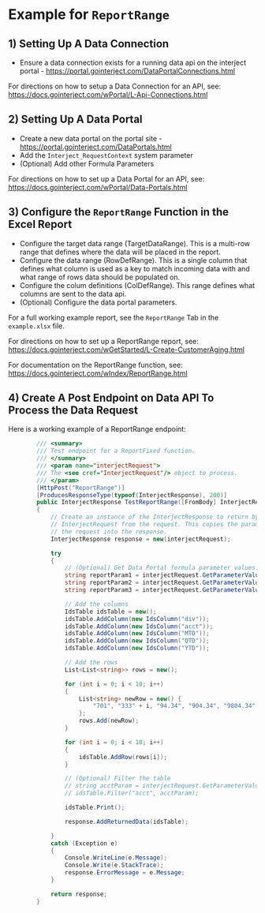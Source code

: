 # Example for `ReportRange`

## 1) Setting Up A Data Connection

- Ensure a data connection exists for a running data api on the interject portal - https://portal.gointerject.com/DataPortalConnections.html

For directions on how to setup a Data Connection for an API, see: https://docs.gointerject.com/wPortal/L-Api-Connections.html

## 2) Setting Up A Data Portal

- Create a new data portal on the portal site - https://portal.gointerject.com/DataPortals.html
- Add the `Interject_RequestContext` system parameter
- (Optional) Add other Formula Parameters

For directions on how to set up a Data Portal for an API, see: https://docs.gointerject.com/wPortal/Data-Portals.html

## 3) Configure the `ReportRange` Function in the Excel Report

- Configure the target data range (TargetDataRange). This is a multi-row range that defines where the data will be placed in the report.
- Configure the data range (RowDefRange). This is a single column that defines what column is used as a key to match incoming data with and what range of rows data should be populated on.
- Configure the colum definitions (ColDefRange). This range defines what columns are sent to the data api.
- (Optional) Configure the data portal parameters.

For a full working example report, see the `ReportRange` Tab in the `example.xlsx` file.

For directions on how to set up a ReportRange report, see: https://docs.gointerject.com/wGetStarted/L-Create-CustomerAging.html

For documentation on the ReportRange function, see: https://docs.gointerject.com/wIndex/ReportRange.html

## 4) Create A Post Endpoint on Data API To Process the Data Request

Here is a working example of a ReportRange endpoint:

```csharp
        /// <summary>
        /// Test endpoint for a ReportFixed function.
        /// </summary>
        /// <param name="interjectRequest">
        /// The <see cref="InterjectRequest"/> object to process.
        /// </param>
        [HttpPost("ReportRange")]
        [ProducesResponseType(typeof(InterjectResponse), 200)]
        public InterjectResponse TestReportRange([FromBody] InterjectRequest interjectRequest)
        {
            // Create an instance of the InterjectResponse to return by passing in the
            // InterjectRequest from the request. This copies the parameter list from
            // the request into the response.
            InterjectResponse response = new(interjectRequest);

            try
            {
                // (Optional) Get Data Portal formula parameter values.
                string reportParam1 = interjectRequest.GetParameterValue<string>("CompanyName");
                string reportParam2 = interjectRequest.GetParameterValue<string>("ContactName");
                string reportParam3 = interjectRequest.GetParameterValue<string>("CustomerID");

                // Add the columns
                IdsTable idsTable = new();
                idsTable.AddColumn(new IdsColumn("div"));
                idsTable.AddColumn(new IdsColumn("acct"));
                idsTable.AddColumn(new IdsColumn("MTD"));
                idsTable.AddColumn(new IdsColumn("QTD"));
                idsTable.AddColumn(new IdsColumn("YTD"));

                // Add the rows
                List<List<string>> rows = new();

                for (int i = 0; i < 10; i++)
                {
                    List<string> newRow = new() {
                        "701", "333" + i, "94.34", "904.34", "9804.34"
                    };
                    rows.Add(newRow);
                }

                for (int i = 0; i < 10; i++)
                {
                    idsTable.AddRow(rows[i]);
                }

                // (Optional) Filter the table
                // string acctParam = interjectRequest.GetParameterValue<string>("account");
                // idsTable.Filter("acct", acctParam);

                idsTable.Print();

                response.AddReturnedData(idsTable);

            }
            catch (Exception e)
            {
                Console.WriteLine(e.Message);
                Console.Write(e.StackTrace);
                response.ErrorMessage = e.Message;
            }

            return response;
        }
```
